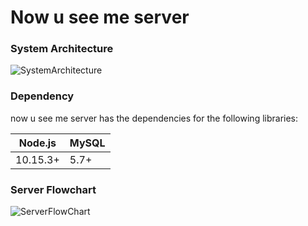 # Now u see me server

### System Architecture

![SystemArchitecture](/Users/gihyunkim/Documents/Univ/now_u_see_me/README/SystemArchitecture.png)



### Dependency

now u see me server has the dependencies for the following libraries:

| Node.js  | MySQL |
| -------- | ----- |
| 10.15.3+ | 5.7+  |



### Server Flowchart

![ServerFlowChart](/Users/gihyunkim/Documents/Univ/now_u_see_me/README/ServerFlowChart.png)

